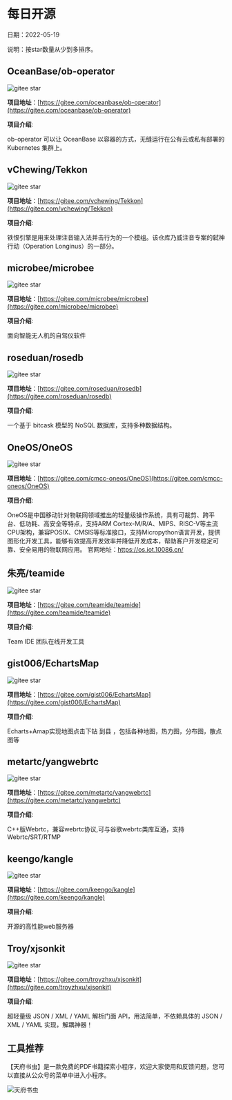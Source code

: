 # 每日开源

日期：2022-05-19

说明：按star数量从少到多排序。




## OceanBase/ob-operator
<img src="https://gitee.com/oceanbase/ob-operator/badge/star.svg?theme=white" alt="gitee star"> 

**项目地址**：[https://gitee.com/oceanbase/ob-operator](https://gitee.com/oceanbase/ob-operator)

**项目介绍**:  

 ob-operator 可以让 OceanBase 以容器的方式，无缝运行在公有云或私有部署的 Kubernetes 集群上。 



## vChewing/Tekkon
<img src="https://gitee.com/vchewing/Tekkon/badge/star.svg?theme=white" alt="gitee star"> 

**项目地址**：[https://gitee.com/vchewing/Tekkon](https://gitee.com/vchewing/Tekkon)

**项目介绍**:  

 铁恨引擎是用来处理注音输入法并击行为的一个模组。该仓库乃威注音专案的弑神行动（Operation Longinus）的一部分。 



## microbee/microbee
<img src="https://gitee.com/microbee/microbee/badge/star.svg?theme=white" alt="gitee star"> 

**项目地址**：[https://gitee.com/microbee/microbee](https://gitee.com/microbee/microbee)

**项目介绍**:  

 面向智能无人机的自驾仪软件 



## roseduan/rosedb
<img src="https://gitee.com/roseduan/rosedb/badge/star.svg?theme=white" alt="gitee star"> 

**项目地址**：[https://gitee.com/roseduan/rosedb](https://gitee.com/roseduan/rosedb)

**项目介绍**:  

 一个基于 bitcask 模型的 NoSQL 数据库，支持多种数据结构。 



## OneOS/OneOS
<img src="https://gitee.com/cmcc-oneos/OneOS/badge/star.svg?theme=white" alt="gitee star"> 

**项目地址**：[https://gitee.com/cmcc-oneos/OneOS](https://gitee.com/cmcc-oneos/OneOS)

**项目介绍**:  

 OneOS是中国移动针对物联网领域推出的轻量级操作系统，具有可裁剪、跨平台、低功耗、高安全等特点，支持ARM Cortex-M/R/A、MIPS、RISC-V等主流CPU架构，兼容POSIX、CMSIS等标准接口，支持Micropython语言开发，提供图形化开发工具，能够有效提高开发效率并降低开发成本，帮助客户开发稳定可靠、安全易用的物联网应用。 官网地址：https://os.iot.10086.cn/ 



## 朱亮/teamide
<img src="https://gitee.com/teamide/teamide/badge/star.svg?theme=white" alt="gitee star"> 

**项目地址**：[https://gitee.com/teamide/teamide](https://gitee.com/teamide/teamide)

**项目介绍**:  

 Team IDE 团队在线开发工具 



## gist006/EchartsMap
<img src="https://gitee.com/gist006/EchartsMap/badge/star.svg?theme=white" alt="gitee star"> 

**项目地址**：[https://gitee.com/gist006/EchartsMap](https://gitee.com/gist006/EchartsMap)

**项目介绍**:  

 Echarts+Amap实现地图点击下钻 到县 ，包括各种地图，热力图，分布图，散点图等 



## metartc/yangwebrtc
<img src="https://gitee.com/metartc/yangwebrtc/badge/star.svg?theme=white" alt="gitee star"> 

**项目地址**：[https://gitee.com/metartc/yangwebrtc](https://gitee.com/metartc/yangwebrtc)

**项目介绍**:  

 C++版Webrtc，兼容webrtc协议,可与谷歌webrtc类库互通，支持Webrtc/SRT/RTMP 



## keengo/kangle
<img src="https://gitee.com/keengo/kangle/badge/star.svg?theme=white" alt="gitee star"> 

**项目地址**：[https://gitee.com/keengo/kangle](https://gitee.com/keengo/kangle)

**项目介绍**:  

 开源的高性能web服务器 



## Troy/xjsonkit
<img src="https://gitee.com/troyzhxu/xjsonkit/badge/star.svg?theme=white" alt="gitee star"> 

**项目地址**：[https://gitee.com/troyzhxu/xjsonkit](https://gitee.com/troyzhxu/xjsonkit)

**项目介绍**:  

 超轻量级 JSON / XML / YAML 解析门面 API，用法简单，不依赖具体的 JSON / XML / YAML 实现，解耦神器！ 



## 工具推荐 

【天府书虫】是一款免费的PDF书籍探索小程序，欢迎大家使用和反馈问题，您可以直接从公众号的菜单中进入小程序。

![天府书虫](https://docs.imjcker.com/_media/mini.jpg)